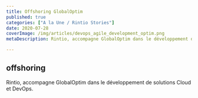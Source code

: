 ```yaml
---
title: Offshoring GlobalOptim
published: true
categories: ["A la Une / Rintio Stories"]
date: 2020-07-28
coverImage: /img/articles/devops_agile_development_optim.png
metaDescription: Rintio, accompagne GlobalOptim dans le développement de solutions Cloud et DevOps.

---
```


## offshoring 

Rintio, accompagne GlobalOptim dans le développement de solutions Cloud et DevOps.
